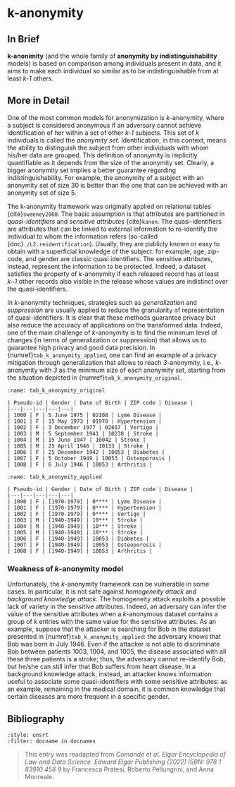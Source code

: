 # k-anonymity

<!-- NOTE: Table 1 is hard written in caption of Table 2 -->

## In Brief

<!--Essentially, *k*-anonimity paradigm is based on comparison among individuals present in data, and it aims to make each individual so similar as to be indistinguishable from others.-->
**k-anonimity** (and the whole family of **anonymity by indistinguishability** models) is based on comparison among individuals present in data, and it aims to make each individual so similar as to be indistinguishable from at least *k-1* others.


## More in Detail

One of the most common models for anonymization is *k*-anonymity, where a subject is considered anonymous if an adversary cannot achieve identification of her within a set of other *k-1* subjects. This set of *k* individuals is called the *anonymity set*. Identification, in this context, means the ability to distinguish the subject from other individuals with whom his/her data are grouped. This definition of anonymity is implicitly quantifiable as it depends from the size of the anonymity set. Clearly, a bigger anonymity set implies a better guarantee regarding indistinguishability. For example, the anonymity of a subject with an anonymity set of size 30 is better than the one that can be achieved with an anonymity set of size 5. 

The k-anonymity framework was originally applied on relational tables {cite}`sweeney2000`. The basic assumption is that attributes are partitioned in *quasi-identifiers* and *sensitive attributes* {cite}`kanon`. The quasi-identifiers are attributes that can be linked to external information to re-identify the individual to whom the information refers (so-called {doc}`./L2.reidentification`). Usually, they are publicly known or easy to obtain with a superficial knowledge of the subject: for example, age, zip-code, and gender are classic quasi identifiers. The sensitive attributes, instead, represent the information to be protected. Indeed, a dataset satisfies the property of *k*-anonymity if each released record has at least *k−1* other records also visible in the release whose values are indistinct over the quasi-identifiers. 

In *k*-anonymity techniques, strategies such as *generalization* and *suppression* are usually applied to reduce the granularity of representation of quasi-identifiers. It is clear that these methods guarantee privacy but also reduce the accuracy of applications on the transformed data. Indeed, one of the main challenge of *k*-anonymity is to find the minimum level of changes (in terms of generalization or suppression) that allows us to guarantee high privacy and good data precision. In {numref}`tab_k_anonymity_applied`, one can find an example of a privacy mitigation through generalization that allows to reach *3*-anonymity, i.e., *k*-anonymity with *3* as the minimum size of each anonymity set, starting from the situation depicted in {numref}`tab_k_anonymity_original`.

```{table}  A potential extract from a medical dataset. Gender, date of birth, and ZIP code are the quasi-identifiers, while the Disease is the sensitive attribute. An adversary knowing that Alice was born in 1974 and lives in Boston, MA, who gains access to this dataset, will discover that Alice is the patient number 1000 and that she has Lyme Disease.
:name: tab_k_anonymity_original

| Pseudo-id | Gender | Date of Birth | ZIP code | Disease |
|---|---|---|---|---|
| 1000 | F | 5 June 1975 | 02108 | Lyme Disease |
| 1001 | F | 15 May 1973 | 01970 | Hypertension |
| 1002 | F | 3 December 1977 | 02657 | Vertigo |
| 1003 | M | 5 September 1941 | 10238 | Stroke |
| 1004 | M | 15 June 1947 | 10042 | Stroke |
| 1005 | M | 25 April 1946 | 10133 | Stroke |
| 1006 | F | 25 December 1942 | 10053 | Diabetes |
| 1007 | F | 5 October 1949 | 10053 | Osteoporosis |
| 1008 | F | 6 July 1946 | 10053 | Arthritis |
```

```{table}  The *3*-anonymous version of the dataset shown in Table 1. The gender attribute is maintained as is, while the date of birth was replaced by an interval of years and the precision of the ZIP code was reduced. An adversary knowing the same information described in Table 1 cannot be sure if Alice is the patient number 1000, 1001 or 1002. Indeed, now each patient is included in an anonymity set of at least *3* individuals.
:name: tab_k_anonymity_applied

| Pseudo-id | Gender | Date of Birth | ZIP code | Disease |
|---|---|---|---|---|
| 1000 | F | [1970-1979] | 0**** | Lyme Disease |
| 1001 | F | [1970-1979] | 0**** | Hypertension |
| 1002 | F | [1970-1979] | 0**** | Vertigo |
| 1003 | M | [1940-1949] | 10*** | Stroke |
| 1004 | M | [1940-1949] | 10*** | Stroke |
| 1005 | M | [1940-1949] | 10*** | Stroke |
| 1006 | F | [1940-1949] | 10053 | Diabetes |
| 1007 | F | [1940-1949] | 10053 | Osteoporosis |
| 1008 | F | [1940-1949] | 10053 | Arthritis |
```
### Weakness of *k*-anonymity model
Unfortunately, the *k*-anonymity framework can be vulnerable in some cases. In particular, it is not safe against *homogeneity attack* and *background knowledge attack*. The homogeneity attack exploits a possible lack of variety in the sensitive attributes. Indeed, an adversary can infer the value of the sensitive attributes when a *k*-anonymous dataset contains a group of *k* entries with the same value for the sensitive attributes. As an example, suppose that the attacker is searching for Bob in the dataset presented in {numref}`tab_k_anonymity_applied`: the adversary knows that Bob was born in July 1946. Even if the attacker is not able to discriminate Bob between patients 1003, 1004, and 1005, the disease associated with all these three patients is a stroke; thus, the adversary cannot re-identify Bob, but he/she can still infer that Bob suffers from heart disease. 
In a background knowledge attack, instead, an attacker knows information useful to associate some quasi-identifiers with some sensitive attributes: as an example, remaining in the medical domain, it is common knowledge that certain diseases are more frequent in a specific gender.

## Bibliography

```{bibliography}
:style: unsrt
:filter: docname in docnames
```

> This entry was readapted from *Comandé et al. Elgar Encyclopedia of Law and Data Science. Edward Elgar Publishing (2022) ISBN: 978 1 83910 458 9* by Francesca Pratesi, Roberto Pellungrini, and Anna Monreale.
